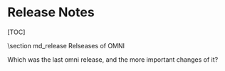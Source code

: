 # Release Notes
[TOC]

\section md_release  Relseases of OMNI

Which was the last omni release, and the more important changes of it?